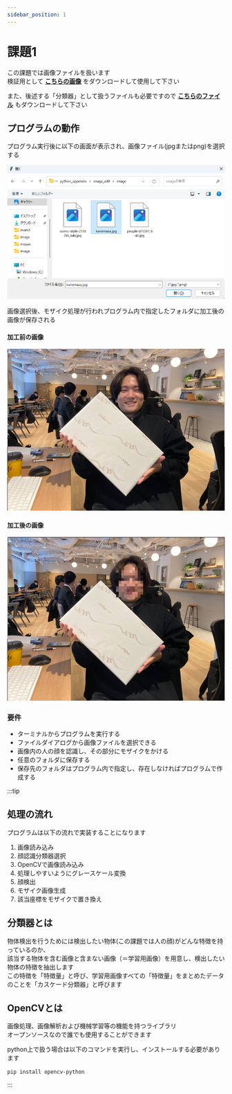 ```yaml
---
sidebar_position: 1
---
```


# 課題1

この課題では画像ファイルを扱います  
検証用として [**こちらの画像**](./files/kanemasa.jpg) をダウンロードして使用して下さい  

また、後述する「分類器」として扱うファイルも必要ですので [**こちらのファイル**](./files/xml.zip) もダウンロードして下さい

## プログラムの動作

プログラム実行後に以下の画面が表示され、画像ファイル(jpgまたはpng)を選択する

![dialogue](./files/mosaic1.png)

画像選択後、モザイク処理が行われプログラム内で指定したフォルダに加工後の画像が保存される

#### 加工前の画像

![bofore](./files/before.png)

#### 加工後の画像

![after](./files/after.png)


### 要件
- ターミナルからプログラムを実行する
- ファイルダイアログから画像ファイルを選択できる
- 画像内の人の顔を認識し、その部分にモザイクをかける
- 任意のフォルダに保存する
- 保存先のフォルダはプログラム内で指定し、存在しなければプログラムで作成する


:::tip
## 処理の流れ
プログラムは以下の流れで実装することになります

1. 画像読み込み
2. 顔認識分類器選択
3. OpenCVで画像読み込み
4. 処理しやすいようにグレースケール変換
5. 顔検出
6. モザイク画像生成
7. 該当座標をモザイクで置き換え


## 分類器とは
物体検出を行うためには検出したい物体(この課題では人の顔)がどんな特徴を持っているのか、  
該当する物体を含む画像と含まない画像（＝学習用画像）を用意し、検出したい物体の特徴を抽出します  
この特徴を「特徴量」と呼び、学習用画像すべての「特徴量」をまとめたデータのことを「カスケード分類器」と呼びます


## OpenCVとは
画像処理、画像解析および機械学習等の機能を持つライブラリ  
オープンソースなので誰でも使用することができます

python上で扱う場合は以下のコマンドを実行し、インストールする必要があります
```
pip install opencv-python
```

:::